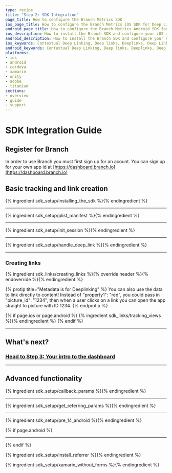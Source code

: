 ```yaml
---
type: recipe
title: "Step 2: SDK Integration"
page_title: How to configure the Branch Metrics SDK
ios_page_title: How to configure the Branch Metrics iOS SDK for Deep Links
android_page_title: How to configure the Branch Metrics Android SDK for Deep Links
ios_description: How to install the Branch SDK and configure your iOS app for deep links. Add a few lines of code and you can begin deep linking and tracking installs.
android_description: How to install the Branch SDK and configure your Android app for deep links. Add a few lines of code and you can begin deep linking and tracking installs.
ios_keywords: Contextual Deep Linking, Deep links, Deeplinks, Deep Linking, Deeplinking, Deferred Deep Linking, Deferred Deeplinking, Google App Indexing, Google App Invites, Apple Universal Links, Apple Spotlight Search, Facebook App Links, AppLinks, Deepviews, Deep views, SDK, SDK Integration, iOS Configuration, iOS, objective-c, swift
android_keywords: Contextual Deep Linking, Deep links, Deeplinks, Deep Linking, Deeplinking, Deferred Deep Linking, Deferred Deeplinking, Google App Indexing, Google App Invites, Apple Universal Links, Apple Spotlight Search, Facebook App Links, AppLinks, Deepviews, Deep views, SDK, SDK Integration, Android Configuration, Android
platforms:
- ios
- android
- cordova
- xamarin
- unity
- adobe
- titanium
sections:
- overview
- guide
- support
---
```

# SDK Integration Guide

## Register for Branch

In order to use Branch you must first sign up for an acount. You can sign up for your own app id at [https://dashboard.branch.io](https://dashboard.branch.io)

## Basic tracking and link creation

{% ingredient sdk_setup/installing_the_sdk %}{% endingredient %}

-----

{% ingredient sdk_setup/plist_manifest %}{% endingredient %}

-----

{% ingredient sdk_setup/init_session %}{% endingredient %}

-----

{% ingredient sdk_setup/handle_deep_link %}{% endingredient %}

-----

### Creating links

{% ingredient sdk_links/creating_links %}{% override header %}{% endoverride %}{% endingredient %}

{% protip title="Metadata is for Deeplinking" %}
You can also use the data to link directly to content! Instead of "property1": "red", you could pass in "picture_id": "1234", then when a user clicks on a link you can open the app straight to picture with ID 1234.
{% endprotip %}

{% if page.ios or page.android %}
{% ingredient sdk_links/tracking_views %}{% endingredient %}
{% endif %}

-----

## What's next?

### [Head to Step 3: Your intro to the dashboard](/recipes/measuring_installs/)

-----

## Advanced functionality

{% ingredient sdk_setup/callback_params %}{% endingredient %}

-----

{% ingredient sdk_setup/get_referring_params %}{% endingredient %}

-----

{% ingredient sdk_setup/pre_14_android %}{% endingredient %}

{% if page.android %}

-----

{% endif %}

{% ingredient sdk_setup/install_referrer %}{% endingredient %}

{% ingredient sdk_setup/xamarin_without_forms %}{% endingredient %}

